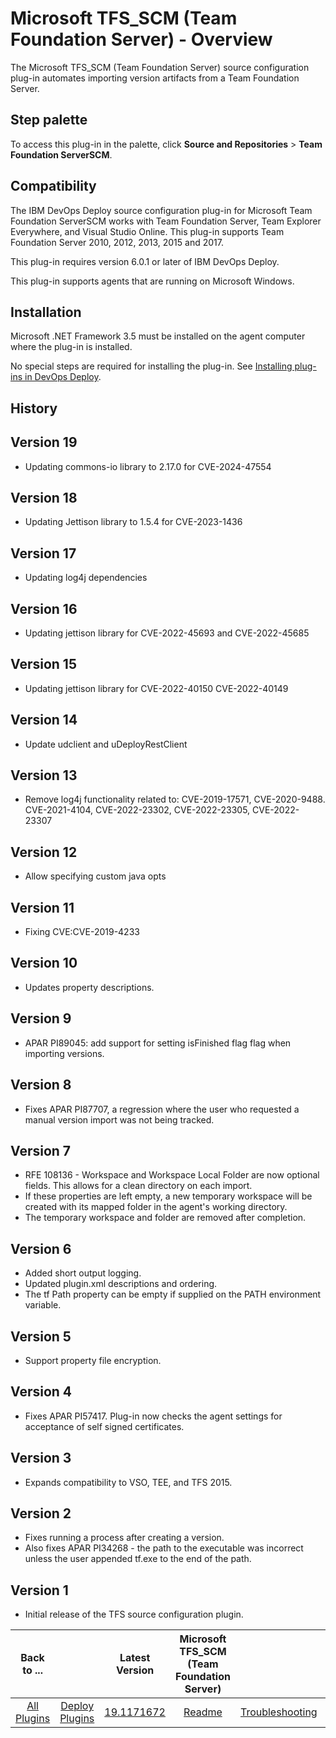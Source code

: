 
# Microsoft TFS_SCM (Team Foundation Server) - Overview

The Microsoft TFS\_SCM (Team Foundation Server) source configuration plug-in automates importing version artifacts from a Team Foundation Server.


## Step palette

To access this plug-in in the palette, click **Source and Repositories** > **Team Foundation ServerSCM**.

## Compatibility

The IBM DevOps Deploy source configuration plug-in for Microsoft Team Foundation ServerSCM works with Team Foundation Server, Team Explorer Everywhere, and Visual Studio Online. This plug-in supports Team Foundation Server 2010, 2012, 2013, 2015 and 2017.

This plug-in requires version 6.0.1 or later of IBM DevOps Deploy.

This plug-in supports agents that are running on Microsoft Windows.

## Installation

Microsoft .NET Framework 3.5 must be installed on the agent computer where the plug-in is installed.

No special steps are required for installing the plug-in. See [Installing plug-ins in DevOps Deploy](https://community.ibm.com/community/user/wasdevops/blogs/laurel-dickson-bull1/2022/06/13/install-plugins "Installing plug-ins in DevOps Deploy").

## History

## Version 19

* Updating commons-io library to 2.17.0 for CVE-2024-47554

## Version 18

* Updating Jettison library to 1.5.4 for CVE-2023-1436

## Version 17

* Updating log4j dependencies

## Version 16

* Updating jettison library for CVE-2022-45693 and CVE-2022-45685

## Version 15

* Updating jettison library for CVE-2022-40150 CVE-2022-40149

## Version 14

* Update udclient and uDeployRestClient

## Version 13

* Remove log4j functionality related to: CVE-2019-17571, CVE-2020-9488. CVE-2021-4104, CVE-2022-23302, CVE-2022-23305, CVE-2022-23307

## Version 12

* Allow specifying custom java opts

## Version 11

* Fixing CVE:CVE-2019-4233

## Version 10

* Updates property descriptions.

## Version 9

* APAR PI89045: add support for setting isFinished flag flag when importing versions.

## Version 8

* Fixes APAR PI87707, a regression where the user who requested a manual version import was not being tracked.

## Version 7

* RFE 108136 - Workspace and Workspace Local Folder are now optional fields. This allows for a clean directory on each import.
* If these properties are left empty, a new temporary workspace will be created with its mapped folder in the agent's working directory.
* The temporary workspace and folder are removed after completion.

## Version 6

* Added short output logging.
* Updated plugin.xml descriptions and ordering.
* The tf Path property can be empty if supplied on the PATH environment variable.

## Version 5

* Support property file encryption.

## Version 4

* Fixes APAR PI57417. Plug-in now checks the agent settings for acceptance of self signed certificates.

## Version 3

* Expands compatibility to VSO, TEE, and TFS 2015.

## Version 2

* Fixes running a process after creating a version.
* Also fixes APAR PI34268 - the path to the executable was incorrect unless the user appended tf.exe to the end of the path.

## Version 1

* Initial release of the TFS source configuration plugin.

|Back to ...||Latest Version|Microsoft TFS_SCM (Team Foundation Server) |||||
| :---: | :---: | :---: | :---: | :---: | :---: | :---: | :---: |
|[All Plugins](../../index.md)|[Deploy Plugins](../README.md)|[19.1171672](https://raw.githubusercontent.com/UrbanCode/IBM-UCD-PLUGINS/main/files/TFS_SCM-SourceConfig/ucd-TFS_SCM-SourceConfig-19.1171672.zip)|[Readme](README.md)|[Troubleshooting](troubleshooting.md)|[Settings](settings.md)|[Usage](usage.md)|[Downloads](downloads.md)|
